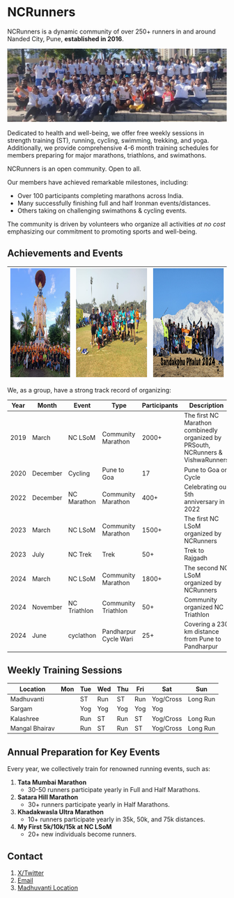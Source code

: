 # NCRunners

NCRunners is a dynamic community of over 250+ runners in and around Nanded City, Pune, **established in 2016**.

![](/ncrunners_lsom.jpeg)

Dedicated to health and well-being, we offer free weekly sessions in strength training (ST), running, cycling, swimming, trekking, and yoga. Additionally, we provide comprehensive 4-6 month training schedules for members preparing for major marathons, triathlons, and swimathons.

NCRunners is an open community. Open to all.


Our members have achieved remarkable milestones, including:

- Over 100 participants completing marathons across India.
- Many successfully finishing full and half Ironman events/distances.
- Others taking on challenging swimathons & cycling events.

The community is driven by volunteers who organize all activities _at no cost_ emphasizing our commitment to promoting sports and well-being.

## Achievements and Events

| <a  href="./ncrunners_wari.jpeg"><img src="./ncrunners_wari.jpeg" height="250px"></a> | <a  href="./ncrunners_tmm25.jpeg"><img src="./ncrunners_tmm25.jpeg" height="250px"></a> | <a  href="./ncrunners_trek.jpeg"><img src="./ncrunners_trek.jpeg" height="250px"></a> |
| --- | --- | --- |

We, as a group, have a strong track record of organizing:

| Year | Month | Event | Type | Participants | Description |
| --- | --- | --- | --- | --- | --- |
| 2019 | March | NC LSoM | Community Marathon | 2000+ | The first NC Marathon combinedly organized by PRSouth, NCRunners & VishwaRunners |
| 2020 | December | Cycling | Pune to Goa | 17 | Pune to Goa on Cycle |
| 2022 | December | NC Marathon | Community Marathon | 400+ | Celebrating our 5th anniversary in 2022 |
| 2023 | March | NC LSoM | Community Marathon | 1500+ | The first NC LSoM organized by NCRunners |
| 2023 | July | NC Trek | Trek  | 50+ | Trek to Rajgadh |
| 2024 | March | NC LSoM | Community Marathon | 1800+ | The second NC LSoM organized by NCRunners |
| 2024 | November | NC Triathlon | Community Triathlon | 50+ | Community organized NC Triathlon |
| 2024 | June | cyclathon | Pandharpur Cycle Wari | 25+ | Covering a 230 km distance from Pune to Pandharpur |

## Weekly Training Sessions

| Location | Mon | Tue | Wed | Thu | Fri | Sat | Sun |
| --- | --- | --- | --- | --- | --- | --- | --- |
| Madhuvanti |  | ST | Run | ST | Run | Yog/Cross | Long Run |
| Sargam |  | Yog | Yog | Yog | Yog | Yog | |
| Kalashree |  | Run | ST | Run | ST | Yog/Cross | Long Run |
| Mangal Bhairav |  | Run | ST | Run | ST | Yog/Cross | Long Run |

## Annual Preparation for Key Events

Every year, we collectively train for renowned running events, such as:

1. **Tata Mumbai Marathon**  
   - 30-50 runners participate yearly in Full and Half Marathons.
2. **Satara Hill Marathon**  
   - 30+ runners participate yearly in Half Marathons.
3. **Khadakwasla Ultra Marathon**  
   - 10+ runners participate yearly in 35k, 50k, and 75k distances.
4. **My First 5k/10k/15k at NC LSoM**
   - 20+ new individuals become runners.

## Contact
1. [X/Twitter](https://x.com/NCrunners_in)
2. [Email](ncrunners@proton.me)
3. [Madhuvanti Location](https://maps.app.goo.gl/cjj11w2eAfv5Nt4i8)
